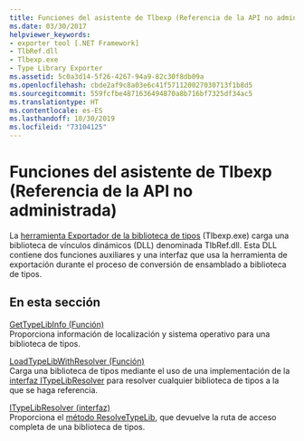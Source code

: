 ```yaml
---
title: Funciones del asistente de Tlbexp (Referencia de la API no administrada)
ms.date: 03/30/2017
helpviewer_keywords:
- exporter tool [.NET Framework]
- TlbRef.dll
- Tlbexp.exe
- Type Library Exporter
ms.assetid: 5c0a3d14-5f26-4267-94a9-82c30f8db09a
ms.openlocfilehash: cbde2af9c8a03e6c41f571120027030713f1b8d5
ms.sourcegitcommit: 559fcfbe4871636494870a8b716bf7325df34ac5
ms.translationtype: HT
ms.contentlocale: es-ES
ms.lasthandoff: 10/30/2019
ms.locfileid: "73104125"
---
```

# <a name="tlbexp-helper-functions-unmanaged-api-reference"></a>Funciones del asistente de Tlbexp (Referencia de la API no administrada)
La [herramienta Exportador de la biblioteca de tipos](../../tools/tlbexp-exe-type-library-exporter.md) (Tlbexp.exe) carga una biblioteca de vínculos dinámicos (DLL) denominada TlbRef.dll. Esta DLL contiene dos funciones auxiliares y una interfaz que usa la herramienta de exportación durante el proceso de conversión de ensamblado a biblioteca de tipos.  
  
## <a name="in-this-section"></a>En esta sección  
 [GetTypeLibInfo (Función)](gettypelibinfo-function.md)  
 Proporciona información de localización y sistema operativo para una biblioteca de tipos.  
  
 [LoadTypeLibWithResolver (Función)](loadtypelibwithresolver-function.md)  
 Carga una biblioteca de tipos mediante el uso de una implementación de la [interfaz ITypeLibResolver](itypelibresolver-interface.md) para resolver cualquier biblioteca de tipos a la que se haga referencia.  
  
 [ITypeLibResolver (interfaz)](itypelibresolver-interface.md)  
 Proporciona el [método ResolveTypeLib](resolvetypelib-method.md), que devuelve la ruta de acceso completa de una biblioteca de tipos.
